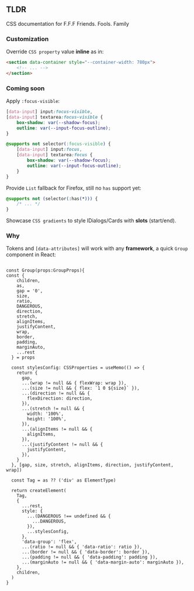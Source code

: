 ## TLDR

CSS documentation for F.F.F
Friends. Fools. Family

### Customization

Override `CSS property` value **inline** as in:

```html
<section data-container style="--container-width: 780px">
    <!-- ... -->
</section>
```

### Coming soon

Apply `:focus-visible`:

```css
[data-input] input:focus-visible,
[data-input] textarea:focus-visible {
    box-shadow: var(--shadow-focus);
    outline: var(--input-focus-outline);
}

@supports not selector(:focus-visible) {
    [data-input] input:focus,
    [data-input] textarea:focus {
        box-shadow: var(--shadow-focus);
        outline: var(--input-focus-outline);
    }
}
```

Provide `List` fallback for Firefox, still no `has` support yet:

```css
@supports not (selector(:has(*))) {
    /* ... */
}
```

Showcase `CSS gradients` to style IDialogs/Cards with **slots** (start/end).


### Why

Tokens and `[data-attributes]` will work with any **framework**, a quick `Group` component in React:

```tsx

const Group(props:GroupProps){
const {
    children,
    as,
    gap = '0',
    size,
    ratio,
    DANGEROUS,
    direction,
    stretch,
    alignItems,
    justifyContent,
    wrap,
    border,
    padding,
    marginAuto,
    ...rest
  } = props

  const stylesConfig: CSSProperties = useMemo(() => {
    return {
      gap,
      ...(wrap != null && { flexWrap: wrap }),
      ...(size != null && { flex: `1 0 ${size}` }),
      ...(direction != null && {
        flexDirection: direction,
      }),
      ...(stretch != null && {
        width: '100%',
        height: '100%',
      }),
      ...(alignItems != null && {
        alignItems,
      }),
      ...(justifyContent != null && {
        justifyContent,
      }),
    }
  }, [gap, size, stretch, alignItems, direction, justifyContent, wrap])

  const Tag = as ?? ('div' as ElementType)

  return createElement(
    Tag,
    {
      ...rest,
      style: {
        ...(DANGEROUS !== undefined && {
          ...DANGEROUS,
        }),
        ...stylesConfig,
      },
      'data-group': 'flex',
      ...(ratio != null && { 'data-ratio': ratio }),
      ...(border != null && { 'data-border': border }),
      ...(padding != null && { 'data-padding': padding }),
      ...(marginAuto != null && { 'data-margin-auto': marginAuto }),
    },
    children,
  )
}
```